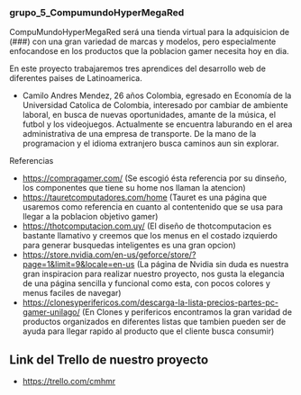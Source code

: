 ### grupo_5_CompumundoHyperMegaRed


CompuMundoHyperMegaRed será una tienda virtual para la adquisicion de (###) con una gran variedad de marcas y modelos, pero especialmente enfocandose en los productos que la poblacion gamer necesita hoy en dia. 

En este proyecto trabajaremos tres aprendices del desarrollo web de diferentes paises de Latinoamerica.

- Camilo Andres Mendez, 26 años Colombia, egresado en Economía de la Universidad Catolica de Colombia, interesado por cambiar de ambiente laboral, en busca de nuevas oportunidades, amante de la música, el futbol y los videojuegos. Actualmente se encuentra laburando en el area administrativa de una empresa de transporte. De la mano de la programacion y el idioma extranjero busca caminos aun sin explorar.  

Referencias
- https://compragamer.com/ (Se escogió ésta referencia por su dinseño, los componentes que tiene su home nos llaman la atencion)
- https://tauretcomputadores.com/home (Tauret es una página que usaremos como referencia en cuanto al contentenido que se usa para llegar a la poblacion objetivo gamer)
- https://thotcomputacion.com.uy/ (El diseño de thotcomputacion es bastante llamativo y creemos que los menus en el costado izquierdo para generar busquedas inteligentes es una gran opcion) 
- https://store.nvidia.com/en-us/geforce/store/?page=1&limit=9&locale=en-us (La página de Nvidia sin duda es nuestra gran inspiracion para realizar nuestro proyecto, nos gusta la elegancia de una página sencilla y funcional como esta, con pocos colores y menus faciles de navegar) 
- https://clonesyperifericos.com/descarga-la-lista-precios-partes-pc-gamer-unilago/ (En Clones y perifericos encontramos la gran varidad de productos organizados en diferentes listas que tambien pueden ser de ayuda para llegar rapido al producto que el cliente busca consumir) 

## Link del Trello de nuestro proyecto
- https://trello.com/cmhmr 
